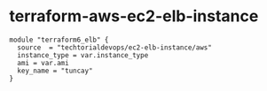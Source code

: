 # terraform-aws-ec2-elb-instance
```
module "terraform6_elb" {
  source  = "techtorialdevops/ec2-elb-instance/aws"
  instance_type = var.instance_type
  ami = var.ami
  key_name = "tuncay"
}
```